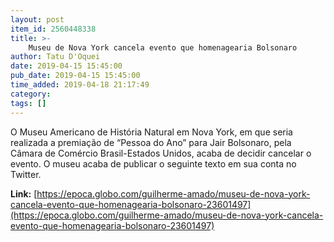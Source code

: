 ```yaml
---
layout: post
item_id: 2560448338
title: >-
    Museu de Nova York cancela evento que homenagearia Bolsonaro
author: Tatu D'Oquei
date: 2019-04-15 15:45:00
pub_date: 2019-04-15 15:45:00
time_added: 2019-04-18 21:17:49
category: 
tags: []
---
```


O Museu Americano de História Natural em Nova York, em que seria realizada a premiação de “Pessoa do Ano” para Jair Bolsonaro, pela Câmara de Comércio Brasil-Estados Unidos, acaba de decidir cancelar o evento. O museu acaba de publicar o seguinte texto em sua conta no Twitter.

**Link:** [https://epoca.globo.com/guilherme-amado/museu-de-nova-york-cancela-evento-que-homenagearia-bolsonaro-23601497](https://epoca.globo.com/guilherme-amado/museu-de-nova-york-cancela-evento-que-homenagearia-bolsonaro-23601497)

